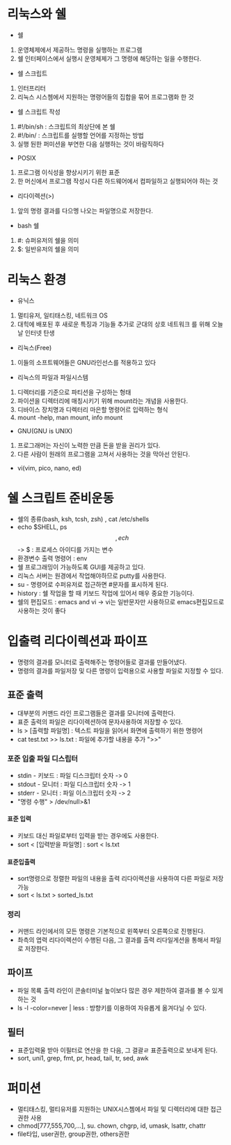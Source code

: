 # 리눅스와 쉘

- 쉘

1. 운영체제에서 제공하느 명령을 실행하는 프로그램
2. 쉘 인터페이스에서 실행시 운영체제가 그 명령에 해당하는 일을 수행한다. 

- 쉘 스크립트

1. 인터프리터
2. 리눅스 시스쳄에서 지원하는 명령어들의 집합을 묶어 프로그램화 한 것

- 쉘 스크립트 작성

1. #!/bin/sh :  스크립트의 최상단에 본 쉘
2. #!/bin/<namwe> : 스크립트를 실행할 언어를 지정하는 방법
3. 실행 둰한 퍼미션을 부연한 다음 실행하는 것이 바람직하다

- POSIX 

1. 프로그램 이식성을 향상시키기 위한 표준
2. 한 머신에서 프로그램 작성시 다른 하드웨어에서 컴파일하고 실행되어야 하는 것

- 리다이렉션(>)

1. 앞의 명령 결과를 다으멩 나오는 파일명으로 저장한다.

- bash 쉘  

1. #: 슈퍼유저의 쉘을 의미
2. $: 일반유저의 쉘을 의미

# 리눅스 환경

- 유닉스

1. 멀티유저, 일티태스킹, 네트워크 OS
2. 대힉에 배포된 후 새로운 특징과 기능들 추가로 군대의 상호 네트워크 를 위해 오늘날 인터넷 탄생

- 리눅스(Free)

1. 이들의 소프트웨어들은 GNU라인선스를 적용하고 있다

- 리눅스의 파일과 파일시스템

1. 디렉터리를 기준으로 파티션을 구성하는 형태
2. 파이션을 디렉터리에 매칭시키기 위해 mount라는 개념을 사용한다.
3. 디바이스 장치명과 디렉터리 마은할 명령어르 입력하는 형식
4. mount -help, man mount, info mount

-  GNU(GNU is UNIX)

1. 프로그래머는 자신이 노력한 만큼 돈을 받을 권리가 있다.
2. 다른 사람이 원래의 프로그램을 고쳐서 사용하는 것을 막아선 안된다.

- vi(vim, pico, nano, ed)

# 쉘 스크립트 준비운동

- 쉘의 종류(bash, ksh, tcsh, zsh) , cat /etc/shells
- echo $SHELL, ps $$, ech $$ -> $ : 프로세스 아이디를 가지는 변수
- 환경변수 출력 명령어 : env
- 쉘 프로그래밍이 가능하도록 GUI를 제공하고 있다.
- 리눅스 서버는 원경에서 작업해야하므로 putty를 사용한다.
- su - 명령어로 수퍼유저로 접근하면 #문자를 표시하게 된다.
- history : 쉘 작업을 할 때 키보드 작업에 있어서 매우 중요한 기능이다.
- 쉘의 편집모드 : emacs and vi -> vi는 일반문자만 사용하므로 emacs편집모드로 사용하는 것이 좋다

# 입출력 리다이렉션과 파이프

- 명령의 결과를 모니터로 출력해주는 명령어들로 결과룰 만들어냈다.
- 명령의 결과를 파일저장 및 다른 명령이 입력용으로 사용할 파일로 지정할 수 있다.

## 표준 출력

- 대부분의 커맨드 라인 프로그램들은 결과를 모니터에 출력한다.
- 표준 출력의 파일은 리다이렉션하여 문자사용하여 저장할 수 있다.
- ls > [출력할 파일명] : 텍스트 파일을 읽어서 화면에 출력하기 위한 명령어
- cat test.txt >> ls.txt : 파일에 추가할 내용을 추가 ">>"

### 포준 입출 파일 디스립터

- stdin - 키보드 : 파일 디스크립터 숫자 -> 0
- stdout - 모니터 : 파일 디스크립터 숫자 -> 1
- stderr - 모니터 : 파일 이스크립터 숫자 -> 2
- "명령 수행" > /dev/null>&1

#### 표준 입력

- 키보드 대신 파일로부터 입력을 받는 경우에도 사용한다.
- sort < [입력받을 파일명] : sort < ls.txt

#### 표준입출력 

- sort명령으로 정렬한 파일의 내용을 출력 리다이렉션을 사용하여 다른 파일로 저장 가능
- sort < ls.txt > sorted_ls.txt

### 정리

- 커맨드 라인에서의 모든 명령은 기본적으로 왼쪽부터 오른쪽으로 진행된다.
- 촤측의 엽력 리다이렉션이 수행된 다음, 그 결과를 출력 리다일게션을 통해서 파일로 저장한다.

## 파이프

- 파일 목룍 출력 라인이 콘솔터미널 높이보다 많은 경우 제한하여 결과를 볼 수 있게 하는 것
- ls -l -color=never | less : 방향키를 이용하여 자유롭게 옮겨다닐 수 있다.

## 필터

- 표준입력울 받아 이필터로 연산을 한 다음, 그 결괄ㄹ 표준출력으로 보내게 된다.
- sort, uni1, grep, fmt, pr, head, tail, tr, sed, awk

# 퍼미션

- 멀티태스킹, 멀티유저를 지원하는 UNIX시스쳄에서 파일 및 디렉터리에 대한 접근 권한 사용
- chmod[777,555,700,...], su. chown, chgrp, id, umask, lsattr, chattr
- file타입, user권한, group권한, others권한
